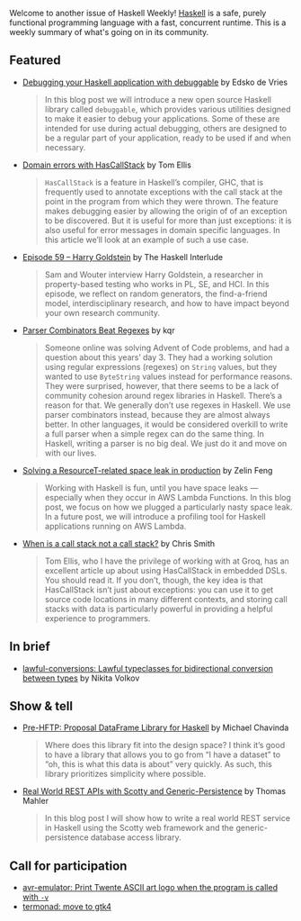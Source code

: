 Welcome to another issue of Haskell Weekly!
[Haskell](https://www.haskell.org) is a safe, purely functional programming language with a fast, concurrent runtime.
This is a weekly summary of what's going on in its community.

## Featured

- [Debugging your Haskell application with debuggable](https://www.well-typed.com/blog/2024/12/debuggable/) by Edsko de Vries
  > In this blog post we will introduce a new open source Haskell library called `debuggable`, which provides various utilities designed to make it easier to debug your applications. Some of these are intended for use during actual debugging, others are designed to be a regular part of your application, ready to be used if and when necessary.
  
- [Domain errors with HasCallStack](https://h2.jaguarpaw.co.uk/posts/hascallstack-domain-errors/) by Tom Ellis
  > `HasCallStack` is a feature in Haskell’s compiler, GHC, that is frequently used to annotate exceptions with the call stack at the point in the program from which they were thrown. The feature makes debugging easier by allowing the origin of of an exception to be discovered. But it is useful for more than just exceptions: it is also useful for error messages in domain specific languages. In this article we’ll look at an example of such a use case.
  
- [Episode 59 – Harry Goldstein](https://haskell.foundation/podcast/59/) by The Haskell Interlude 
  > Sam and Wouter interview Harry Goldstein, a researcher in property-based testing who works in PL, SE, and HCI. In this episode, we reflect on random generators, the find-a-friend model, interdisciplinary research, and how to have impact beyond your own research community.
  
- [Parser Combinators Beat Regexes](https://entropicthoughts.com/parser-combinators-beat-regexes) by kqr
  > Someone online was solving Advent of Code problems, and had a question about this years’ day 3. They had a working solution using regular expressions (regexes) on `String` values, but they wanted to use `ByteString` values instead for performance reasons. They were surprised, however, that there seems to be a lack of community cohesion around regex libraries in Haskell. There’s a reason for that. We generally don’t use regexes in Haskell. We use parser combinators instead, because they are almost always better. In other languages, it would be considered overkill to write a full parser when a simple regex can do the same thing. In Haskell, writing a parser is no big deal. We just do it and move on with our lives.
  
- [Solving a ResourceT-related space leak in production](https://exploring-better-ways.bellroy.com/solving-a-resourcet-related-space-leak-in-production.html) by Zelin Feng
  > Working with Haskell is fun, until you have space leaks — especially when they occur in AWS Lambda Functions. In this blog post, we focus on how we plugged a particularly nasty space leak. In a future post, we will introduce a profiling tool for Haskell applications running on AWS Lambda.
  
- [When is a call stack not a call stack?](https://cdsmithus.medium.com/when-is-a-call-stack-not-a-call-stack-f7f12d7aabbe) by Chris Smith
  > Tom Ellis, who I have the privilege of working with at Groq, has an excellent article up about using HasCallStack in embedded DSLs. You should read it. If you don’t, though, the key idea is that HasCallStack isn’t just about exceptions: you can use it to get source code locations in many different contexts, and storing call stacks with data is particularly powerful in providing a helpful experience to programmers.

## In brief

- [lawful-conversions: Lawful typeclasses for bidirectional conversion between types](https://github.com/nikita-volkov/lawful-conversions) by Nikita Volkov

## Show & tell

- [Pre-HFTP: Proposal DataFrame Library for Haskell](https://discourse.haskell.org/t/pre-hftp-proposal-dataframe-library-for-haskell/10973/12) by Michael Chavinda
  > Where does this library fit into the design space? I think it’s good to have a library that allows you to go from “I have a dataset” to “oh, this is what this data is about” very quickly. As such, this library prioritizes simplicity where possible.
  
- [Real World REST APIs with Scotty and Generic-Persistence](https://thma.github.io/posts/2024-12-05-real-worlds-rest-services-with-scotty-and-gp.html) by Thomas Mahler
  > In this blog post I will show how to write a real world REST service in Haskell using the Scotty web framework and the generic-persistence database access library.

## Call for participation

- [avr-emulator: Print Twente ASCII art logo when the program is called with `-v`](https://github.com/Flu/avr-emulator/issues/13)
- [termonad: move to gtk4](https://github.com/cdepillabout/termonad/issues/250)
